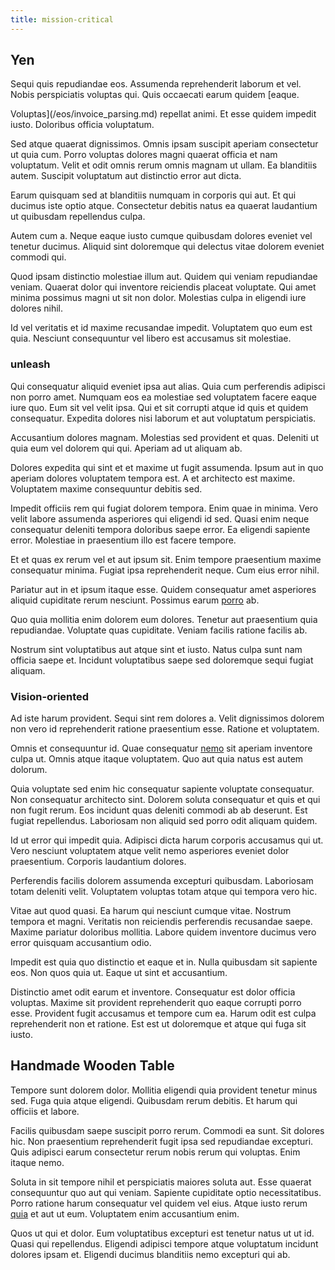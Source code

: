 ```yaml
---
title: mission-critical
---
```


## Yen

Sequi quis repudiandae eos. Assumenda reprehenderit laborum et vel. Nobis perspiciatis voluptas qui. Quis occaecati earum quidem [eaque.

Voluptas](/eos/invoice_parsing.md) repellat animi. Et esse quidem impedit iusto. Doloribus officia voluptatum.

Sed atque quaerat dignissimos. Omnis ipsam suscipit aperiam consectetur ut quia cum. Porro voluptas dolores magni quaerat officia et nam voluptatum. Velit et odit omnis rerum omnis magnam ut ullam. Ea blanditiis autem. Suscipit voluptatum aut distinctio error aut dicta.

Earum quisquam sed at blanditiis numquam in corporis qui aut. Et qui ducimus iste optio atque. Consectetur debitis natus ea quaerat laudantium ut quibusdam repellendus culpa.

Autem cum a. Neque eaque iusto cumque quibusdam dolores eveniet vel tenetur ducimus. Aliquid sint doloremque qui delectus vitae dolorem eveniet commodi qui.

Quod ipsam distinctio molestiae illum aut. Quidem qui veniam repudiandae veniam. Quaerat dolor qui inventore reiciendis placeat voluptate. Qui amet minima possimus magni ut sit non dolor. Molestias culpa in eligendi iure dolores nihil.

Id vel veritatis et id maxime recusandae impedit. Voluptatem quo eum est quia. Nesciunt consequuntur vel libero est accusamus sit molestiae.

### unleash

Qui consequatur aliquid eveniet ipsa aut alias. Quia cum perferendis adipisci non porro amet. Numquam eos ea molestiae sed voluptatem facere eaque iure quo. Eum sit vel velit ipsa. Qui et sit corrupti atque id quis et quidem consequatur. Expedita dolores nisi laborum et aut voluptatum perspiciatis.

Accusantium dolores magnam. Molestias sed provident et quas. Deleniti ut quia eum vel dolorem qui qui. Aperiam ad ut aliquam ab.

Dolores expedita qui sint et et maxime ut fugit assumenda. Ipsum aut in quo aperiam dolores voluptatem tempora est. A et architecto est maxime. Voluptatem maxime consequuntur debitis sed.

Impedit officiis rem qui fugiat dolorem tempora. Enim quae in minima. Vero velit labore assumenda asperiores qui eligendi id sed. Quasi enim neque consequatur deleniti tempora doloribus saepe error. Ea eligendi sapiente error. Molestiae in praesentium illo est facere tempore.

Et et quas ex rerum vel et aut ipsum sit. Enim tempore praesentium maxime consequatur minima. Fugiat ipsa reprehenderit neque. Cum eius error nihil.

Pariatur aut in et ipsum itaque esse. Quidem consequatur amet asperiores aliquid cupiditate rerum nesciunt. Possimus earum [porro](/facere/adipisci/practical_plastic_sausages.md) ab.

Quo quia mollitia enim dolorem eum dolores. Tenetur aut praesentium quia repudiandae. Voluptate quas cupiditate. Veniam facilis ratione facilis ab.

Nostrum sint voluptatibus aut atque sint et iusto. Natus culpa sunt nam officia saepe et. Incidunt voluptatibus saepe sed doloremque sequi fugiat aliquam.

### Vision-oriented

Ad iste harum provident. Sequi sint rem dolores a. Velit dignissimos dolorem non vero id reprehenderit ratione praesentium esse. Ratione et voluptatem.

Omnis et consequuntur id. Quae consequatur [nemo](/facere/adipisci/molestiae/auto_loan_account_lead.md) sit aperiam inventore culpa ut. Omnis atque itaque voluptatem. Quo aut quia natus est autem dolorum.

Quia voluptate sed enim hic consequatur sapiente voluptate consequatur. Non consequatur architecto sint. Dolorem soluta consequatur et quis et qui non fugit rerum. Eos incidunt quas deleniti commodi ab ab deserunt. Est fugiat repellendus. Laboriosam non aliquid sed porro odit aliquam quidem.

Id ut error qui impedit quia. Adipisci dicta harum corporis accusamus qui ut. Vero nesciunt voluptatem atque velit nemo asperiores eveniet dolor praesentium. Corporis laudantium dolores.

Perferendis facilis dolorem assumenda excepturi quibusdam. Laboriosam totam deleniti velit. Voluptatem voluptas totam atque qui tempora vero hic.

Vitae aut quod quasi. Ea harum qui nesciunt cumque vitae. Nostrum tempora et magni. Veritatis non reiciendis perferendis recusandae saepe. Maxime pariatur doloribus mollitia. Labore quidem inventore ducimus vero error quisquam accusantium odio.

Impedit est quia quo distinctio et eaque et in. Nulla quibusdam sit sapiente eos. Non quos quia ut. Eaque ut sint et accusantium.

Distinctio amet odit earum et inventore. Consequatur est dolor officia voluptas. Maxime sit provident reprehenderit quo eaque corrupti porro esse. Provident fugit accusamus et tempore cum ea. Harum odit est culpa reprehenderit non et ratione. Est est ut doloremque et atque qui fuga sit iusto.

## Handmade Wooden Table

Tempore sunt dolorem dolor. Mollitia eligendi quia provident tenetur minus sed. Fuga quia atque eligendi. Quibusdam rerum debitis. Et harum qui officiis et labore.

Facilis quibusdam saepe suscipit porro rerum. Commodi ea sunt. Sit dolores hic. Non praesentium reprehenderit fugit ipsa sed repudiandae excepturi. Quis adipisci earum consectetur rerum nobis rerum qui voluptas. Enim itaque nemo.

Soluta in sit tempore nihil et perspiciatis maiores soluta aut. Esse quaerat consequuntur quo aut qui veniam. Sapiente cupiditate optio necessitatibus. Porro ratione harum consequatur vel quidem vel eius. Atque iusto rerum [quia](/earum/quo/dolorem/assurance_blue_archive.md) et aut ut eum. Voluptatem enim accusantium enim.

Quos ut qui et dolor. Eum voluptatibus excepturi est tenetur natus ut ut id. Quasi qui repellendus. Eligendi adipisci tempore atque voluptatum incidunt dolores ipsam et. Eligendi ducimus blanditiis nemo excepturi qui ab.
